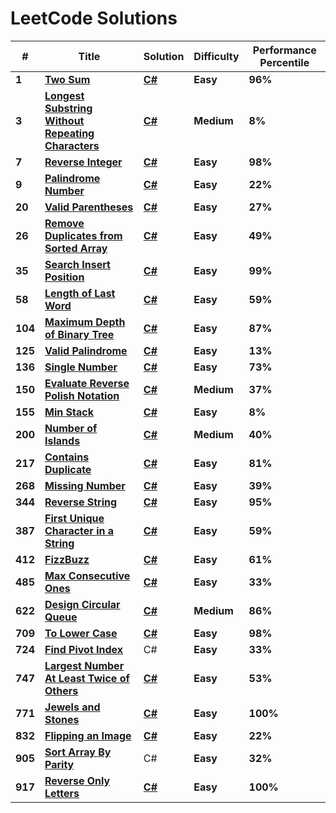 # LeetCode Solutions

| # | Title | Solution | Difficulty | Performance Percentile |
|---| ----- | -------- | ---------- | ---------------------- |
|**1**| **[Two Sum](https://leetcode.com/problems/two-sum/)** | **[C#](https://github.com/Rion5/LeetCode/blob/master/LeetCode/TwoSums.cs)** | **Easy** | **96%** |
|**3**| **[Longest Substring Without Repeating Characters](https://leetcode.com/problems/longest-substring-without-repeating-characters/)** | **[C#](https://github.com/Rion5/LeetCodeSolutions/blob/master/LeetCode/LongestSubstringWithoutRepeatingCharacters.cs)** | **Medium** | **8%** |
|**7**| **[Reverse Integer](https://leetcode.com/problems/reverse-integer/)** | **[C#](https://github.com/Rion5/LeetCodeSolutions/blob/master/LeetCode/ReverseInteger.cs)** | **Easy** | **98%** |
|**9**| **[Palindrome Number](https://leetcode.com/problems/palindrome-number/)** | **[C#](https://github.com/Rion5/LeetCodeSolutions/blob/master/LeetCode/PalindromeNumber.cs)** | **Easy** | **22%** |
|**20**| **[Valid Parentheses](https://leetcode.com/problems/valid-parentheses/)** | **[C#](https://github.com/Rion5/LeetCodeSolutions/blob/master/LeetCode/ValidParentheses.cs)** | **Easy** | **27%** |
|**26**| **[Remove Duplicates from Sorted Array](https://leetcode.com/problems/remove-duplicates-from-sorted-array/)** | **[C#](https://github.com/Rion5/LeetCodeSolutions/blob/master/LeetCode/RemoveDuplicatesFromSortedArray.cs)** | **Easy** | **49%** |
|**35**| **[Search Insert Position](https://leetcode.com/problems/search-insert-position/)** | **[C#](https://github.com/Rion5/LeetCodeSolutions/blob/master/LeetCode/SearchInsertPosition.cs)** | **Easy** | **99%**|
|**58**| **[Length of Last Word](https://leetcode.com/problems/length-of-last-word/)** | **[C#](https://github.com/Rion5/LeetCodeSolutions/blob/master/LeetCode/LengthOfLastWord.cs)** | **Easy** | **59%**|
|**104**| **[Maximum Depth of Binary Tree](https://leetcode.com/problems/maximum-depth-of-binary-tree/)** | **[C#](https://github.com/Rion5/LeetCodeSolutions/blob/master/LeetCode/MaximumDepthOfBinaryTree.cs)** | **Easy** | **87%**|
|**125**| **[Valid Palindrome](https://leetcode.com/problems/valid-palindrome/)** | **[C#](https://github.com/Rion5/LeetCodeSolutions/blob/master/LeetCode/ValidPalindrome.cs)** | **Easy** | **13%**|
|**136**| **[Single Number](https://leetcode.com/problems/single-number/)** | **[C#](https://github.com/Rion5/LeetCodeSolutions/blob/master/LeetCode/SingleNumber.cs)** | **Easy** | **73%**|
|**150**| **[Evaluate Reverse Polish Notation](https://leetcode.com/problems/evaluate-reverse-polish-notation/)** | **[C#](https://github.com/Rion5/LeetCodeSolutions/blob/master/LeetCode/EvaluateReversePolishNotation.cs)** | **Medium** | **37%**|
|**155**| **[Min Stack](https://leetcode.com/problems/min-stack/)** | **[C#](https://github.com/Rion5/LeetCodeSolutions/blob/master/LeetCode/MinStack.cs)** | **Easy** | **8%**|
|**200**| **[Number of Islands](https://leetcode.com/problems/number-of-islands/)** | **[C#](https://github.com/Rion5/LeetCodeSolutions/blob/master/LeetCode/NumberOfIslands.cs)** | **Medium** | **40%**|
|**217**| **[Contains Duplicate](https://leetcode.com/problems/contains-duplicate/)** | **[C#](https://github.com/Rion5/LeetCodeSolutions/blob/master/LeetCode/ContainsDuplicate.cs)** | **Easy** | **81%**|
|**268**| **[Missing Number](https://leetcode.com/problems/missing-number/)** | **[C#](https://github.com/Rion5/LeetCodeSolutions/blob/master/LeetCode/MissingNumber.cs)** | **Easy** | **39%**|
|**344**| **[Reverse String](https://leetcode.com/problems/reverse-string/)** | **[C#](https://github.com/Rion5/LeetCodeSolutions/blob/master/LeetCode/ReverseString.cs)** | **Easy** | **95%**|
|**387**| **[First Unique Character in a String](https://leetcode.com/problems/first-unique-character-in-a-string/)** | **[C#](https://github.com/Rion5/LeetCodeSolutions/blob/master/LeetCode/FirstUniqueCharacterInAString.cs)** | **Easy** | **59%**|
|**412**| **[FizzBuzz](https://leetcode.com/problems/fizz-buzz/)** | **[C#](https://github.com/Rion5/LeetCodeSolutions/blob/master/LeetCode/FizzBuzz.cs)** | **Easy** | **61%**|
|**485**| **[Max Consecutive Ones](https://leetcode.com/problems/max-consecutive-ones/)** | **[C#](https://github.com/Rion5/LeetCodeSolutions/blob/master/LeetCode/MaxConsecutiveOnes.cs)** | **Easy** | **33%**|
|**622**| **[Design Circular Queue](https://leetcode.com/problems/design-circular-queue/)** | **[C#](https://github.com/Rion5/LeetCodeSolutions/blob/master/LeetCode/MyCircularQueue.cs)** | **Medium** | **86%**|
|**709**| **[To Lower Case](https://leetcode.com/problems/to-lower-case/)** | **[C#](https://github.com/Rion5/LeetCodeSolutions/blob/master/LeetCode/ToLowerCase.cs)** | **Easy** | **98%**|
|**724**| **[Find Pivot Index](https://leetcode.com/problems/find-pivot-index/)** | C# | **Easy** | **33%**|
|**747**| **[Largest Number At Least Twice of Others](https://leetcode.com/problems/largest-number-at-least-twice-of-others/)** | **[C#](https://github.com/Rion5/LeetCodeSolutions/blob/master/LeetCode/LargestNumberAtLeastTwiceOfOthers.cs)** | **Easy** | **53%**|
|**771**| **[Jewels and Stones](https://leetcode.com/problems/jewels-and-stones/)** | **[C#](https://github.com/Rion5/LeetCodeSolutions/blob/master/LeetCode/JewelsAndStones.cs)** | **Easy** | **100%** |
|**832**| **[Flipping an Image](https://leetcode.com/problems/flipping-an-image/)** | **[C#](https://github.com/Rion5/LeetCodeSolutions/blob/master/LeetCode/FlippingAnImage.cs)** | **Easy** | **22%** |
|**905**| **[Sort Array By Parity](https://leetcode.com/problems/sort-array-by-parity/)** | C# | **Easy** | **32%** |
|**917**| **[Reverse Only Letters](https://leetcode.com/problems/reverse-only-letters/)** | **[C#](https://github.com/Rion5/LeetCodeSolutions/blob/master/LeetCode/ReverseOnlyLetters.cs)** | **Easy** | **100%** |
